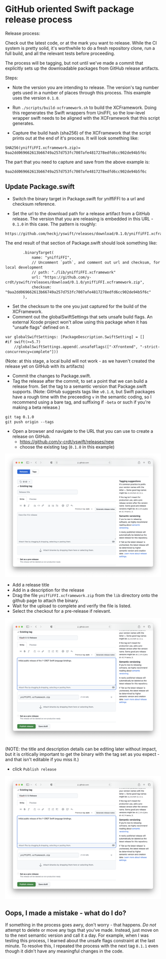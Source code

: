 # GitHub oriented Swift package release process

Release process:

Check out the latest code, or at the mark you want to release.
While the CI system is pretty solid, it's worthwhile to do a fresh repository clone, run a full build, and all the relevant tests before proceeding.

The process will be tagging, but not until we've made a commit that explicitly sets up the downloadable packages from GitHub release artifacts.

Steps:

- Note the version you are intending to release.
The version's tag number gets used in a number of places through this process.
This example uses the version `0.1.0`.

- Run `./scripts/build-xcframework.sh` to build the XCFramework.
Doing this regenerates the Swift wrappers from UniFFI, so the low-level wrapper swift needs to be aligned with the XCFramework that this script generates.

- Capture the build hash (sha256) of the XCFramework that the script prints out at the end of it's process.
It will look something like:

```
SHA256(yniffiFFI.xcframework.zip)= 9aa2dd069662613b66749a257d753fc7007afe4817278edfd6cc902de94b5f6c
```

The part that you need to capture and save from the above example is:

```
9aa2dd069662613b66749a257d753fc7007afe4817278edfd6cc902de94b5f6c
```

## Update Package.swift

- Switch the binary target in Package.swift for yniffiFFI to a url and checksum reference.

- Set the url to the download path for a release artifact from a GitHub release.
The version that you are releasing is embedded in this URL - `0.1.0` in this case.
The pattern is roughly:

```
https://github.com/heckj/yswift/releases/download/0.1.0/yniffiFFI.xcframework.zip
```

The end result of that section of Package.swift should look something like:

```
        .binaryTarget(
            name: "yniffiFFI",
            // Uncomment `path`, and comment out url and checksum, for local development
            // path: "./lib/yniffiFFI.xcframework"
            url: "https://github.com/y-crdt/yswift/releases/download/0.1.0/yniffiFFI.xcframework.zip",
            checksum: "9aa2dd069662613b66749a257d753fc7007afe4817278edfd6cc902de94b5f6c"
        ),
```

- Set the checksum to the one you just captured for the build of the XCFramework.
- Comment out the globalSwiftSettings that sets unsafe build flags. An external Xcode project won't allow using this package when it has "unsafe flags" defined on it.

```
var globalSwiftSettings: [PackageDescription.SwiftSetting] = []
#if swift(>=5.7)
    //globalSwiftSettings.append(.unsafeFlags(["-Xfrontend", "-strict-concurrency=complete"]))
```

(Note: at this stage, a local build will not work - as we haven't created the release yet on GitHub with its artifacts)

- Commit the changes to Package.swift.
- Tag the release after the commit, to set a point that we can build a release from.
Set the tag to a semantic version that Package.swift supports.
(Note: GitHub suggests tags like `v0.1.0`, but Swift packages have a rough time with the preceeding `v` in the semantic coding, so I recommend using a bare tag, and suffixing if `-beta` or such if you're making a beta release.)

```
git tag 0.1.0
git push origin --tags
```

- Open a browser and navigate to the URL that you can use to create a release on GitHub.
  - https://github.com/y-crdt/yswift/releases/new
  - choose the existing tag (`0.1.0` in this example)

![GitHub release page with tag selected, but otherwise empty.](./github_release_empty.png)

  - Add a release title
  - Add in a description for the release
  - Drag the file `yniffiFFI.xcframework.zip` from the `lib` directory onto the github page to attach the binary.
  - Wait for the upload to complete and verify the file is listed.
  - Select the checkout for a pre-release if relevant.

![GitHub release page with tag selected, details filled, and binary uploaded.](./github_release_ready.png)

(NOTE: the title and description details can be editing later without impact, but it is critically important to get the binary with the tag set as you expect - and that isn't editable if you miss it.)

- click `Publish release`

![GitHub release page after creation.](./github_release_ready.png)

## Oops, I made a mistake - what do I do?

If something in the process goes awry, don't worry - that happens.
_Do not_ attempt to delete or move any tsgs that you've made.
Instead, just move on to the next semantic version and call it a day.
For example, when I was testing this process, I learned about the unsafe flags constraint at the last minute.
To resolve this, I repeated the process with the next tag `0.1.1` even though it didn't have any meaningful changes in the code.
